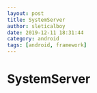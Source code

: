```yaml
---
layout: post
title: SystemServer
author: sleticalboy
date: 2019-12-11 18:31:44
category: android
tags: [android, framework]
---
```


# SystemServer
